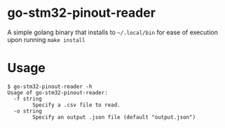 # go-stm32-pinout-reader

A simple golang binary that installs to `~/.local/bin` for ease of execution
upon running `make install`

# Usage

```
$ go-stm32-pinout-reader -h
Usage of go-stm32-pinout-reader:
  -f string
    	Specify a .csv file to read.
  -o string
    	Specify an output .json file (default "output.json")
```
